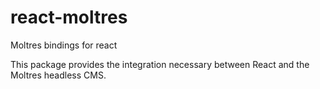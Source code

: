 # react-moltres
Moltres bindings for react

This package provides the integration necessary between React and the Moltres headless CMS.
